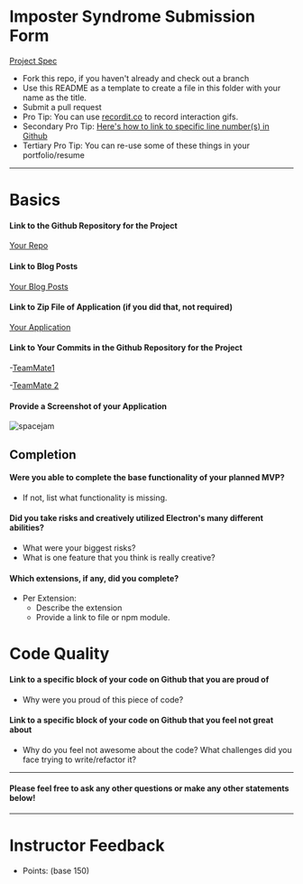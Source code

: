 # Imposter Syndrome Submission Form

[Project Spec](http://frontend.turing.io/projects/imposter-syndrome.html)

* Fork this repo, if you haven't already and check out a branch
* Use this README as a template to create a file in this folder with your name as the title.
* Submit a pull request
* Pro Tip: You can use [recordit.co](http://recordit.co/) to record interaction gifs.
* Secondary Pro Tip: [Here's how to link to specific line number(s) in Github](http://stackoverflow.com/questions/23821235/how-to-link-to-specific-line-number-on-github)
* Tertiary Pro Tip: You can re-use some of these things in your portfolio/resume

------

# Basics

#### Link to the Github Repository for the Project
[Your Repo](http://giantbatfarts.com/)

#### Link to Blog Posts
[Your Blog Posts](http://burymewithmymoney.com/)

#### Link to Zip File of Application (if you did that, not required)
[Your Application](http://burymewithmymoney.com/)

#### Link to Your Commits in the Github Repository for the Project

-[TeamMate1](http://ericsteinborn.com/github-for-cats/img/typing.gif)

-[TeamMate 2](http://45.media.tumblr.com/96975bc08e24a9876e62311fdd0c4a34/tumblr_ne4ehpSJ5z1qa747mo1_500.gif)

#### Provide a Screenshot of your Application
![spacejam](http://img.wennermedia.com/article-leads-horizontal/rs-206607-Screen-Shot-2015-08-19-at-12.43.08-PM.jpg)

## Completion

#### Were you able to complete the base functionality of your planned MVP?
* If not, list what functionality is missing.

#### Did you take risks and creatively utilized Electron's many different abilities?
* What were your biggest risks?
* What is one feature that you think is really creative?

#### Which extensions, if any, did you complete?

- Per Extension:
  - Describe the extension
  - Provide a link to file or npm module.

# Code Quality

#### Link to a specific block of your code on Github that you are proud of
* Why were you proud of this piece of code?

#### Link to a specific block of your code on Github that you feel not great about
* Why do you feel not awesome about the code? What challenges did you face trying to write/refactor it?

-----

#### Please feel free to ask any other questions or make any other statements below!

-----

# Instructor Feedback

- Points: (base 150)
